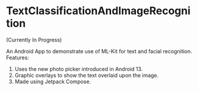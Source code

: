 # TextClassificationAndImageRecognition 
(Currently In Progress)

An Android App to demonstrate use of ML-Kit for text and facial recognition.
Features:
1. Uses the new photo picker introduced in Android 13.
2. Graphic overlays to show the text overlaid upon the image.
3. Made using Jetpack Compose.
